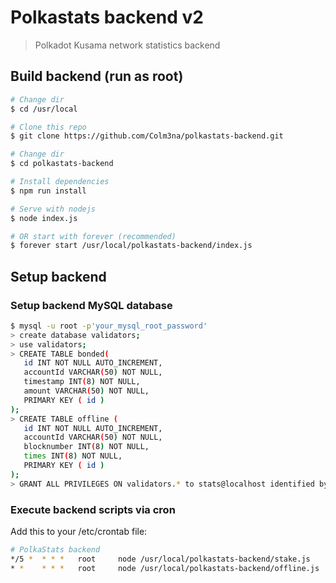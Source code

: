 # Polkastats backend v2

> Polkadot Kusama network statistics backend

## Build backend (run as root)

``` bash
# Change dir
$ cd /usr/local

# Clone this repo
$ git clone https://github.com/Colm3na/polkastats-backend.git

# Change dir
$ cd polkastats-backend

# Install dependencies
$ npm run install

# Serve with nodejs
$ node index.js

# OR start with forever (recommended)
$ forever start /usr/local/polkastats-backend/index.js
```

## Setup backend

### Setup backend MySQL database

``` bash
$ mysql -u root -p'your_mysql_root_password'
> create database validators;
> use validators;
> CREATE TABLE bonded(  
   id INT NOT NULL AUTO_INCREMENT,
   accountId VARCHAR(50) NOT NULL,
   timestamp INT(8) NOT NULL,  
   amount VARCHAR(50) NOT NULL,
   PRIMARY KEY ( id )  
);
> CREATE TABLE offline (  
   id INT NOT NULL AUTO_INCREMENT,
   accountId VARCHAR(50) NOT NULL,
   blocknumber INT(8) NOT NULL,  
   times INT(8) NOT NULL,
   PRIMARY KEY ( id )  
);
> GRANT ALL PRIVILEGES ON validators.* to stats@localhost identified by 'stats';
```

### Execute backend scripts via cron

Add this to your /etc/crontab file:

``` bash
# PolkaStats backend
*/5 *  * * *   root     node /usr/local/polkastats-backend/stake.js
* *    * * *   root     node /usr/local/polkastats-backend/offline.js
```


